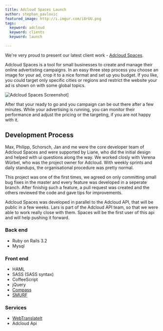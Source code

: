```yaml
---
title: Adcloud Spaces Launch
author: stephan_pavlovic
featured_image: http://i.imgur.com/i8rUU.png
tags:
  keyword: adcloud
  keyword: clients
  keyword: launch
  
---
```

We're very proud to present our latest client work - [Adcloud Spaces](http://spaces.adcloud.com).

Adcloud Spaces is a tool for small businesses to create and manage their online advertisting campaigns. In an easy three step process you choose an image for your ad, crop it to a nice format and set up you budget. If you like, you could target only specific cities or regions and restrict the website your ad is shown on with some global topics. 

![Adcloud Spaces Screenshot](http://i.imgur.com/fsjrO.png)]

After that your ready to go and you campaign can be out there after a few minutes. While your advertising is running, you can monitor their performance and adjust the pricing or the targeting, if you are not happy with it.

Development Process
-------------------

Max, Philipp, Schorsch, Jan and me were the core developer team of Adcloud Spaces and were supported by Liane, who did the initial design and helped with ui questions along the way.   We worked closly with Verena Würbel, who was the project owner for Adcloud. With weekly sprints and daily standups, the organisational procedure was pretty normal.

This project was one of the first times, we agreed on only committing small bug fixes in the master and every feature was developed in a seperate branch. After finishig such a feature, a pull request was created and the others reviewed the code and gave tips for improvements.

Adcloud Spaces was developed in parallel to the Adcloud API, that will be public in a few weeks. Lars is part of the Adcloud API team, so that we were able to work really close with them. Spaces will be the first user of this api and will help pushing it forward.

### Back end
* Ruby on Rails 3.2
* Mysql 

### Front end
* HAML
* SASS (SASS syntax)
* CoffeeScript
* jQuery
* [Compass](http://compass-style.org)
* [SMURF](https://github.com/railslove/smurfville/wiki)

### Services
* [WebTranslateIt](https://webtranslateit.com)
* Adcloud Api